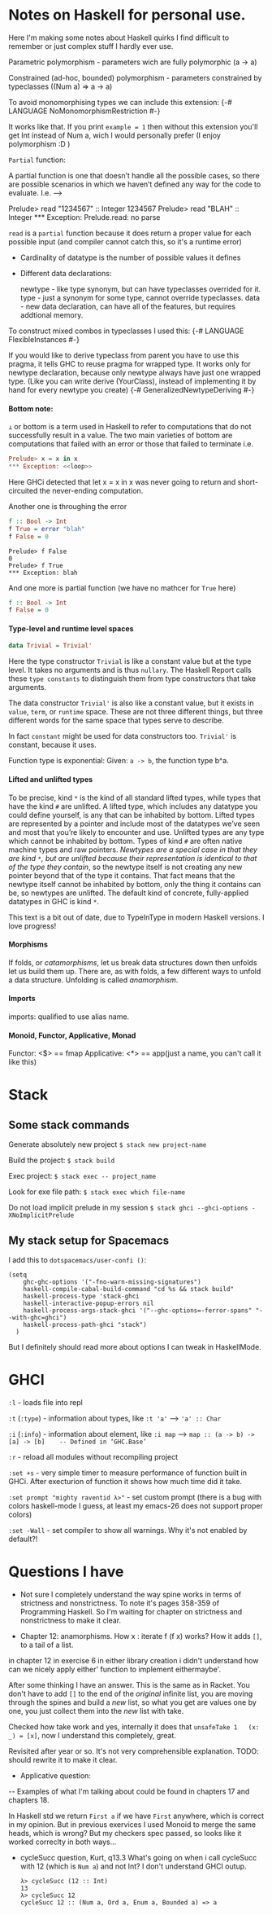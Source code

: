 # Notes on Haskell for personal use.


Here I'm making some notes about Haskell quirks I find difficult to remember or just complex stuff I hardly ever use.

Parametric polymorphism - parameters wich are fully polymorphic (a -> a)

Constrained (ad-hoc, bounded) polymorphism - parameters constrained by typeclasses ((Num a) => a -> a)

To avoid monomorphising types we can include this extension:
{-# LANGUAGE NoMonomorphismRestriction #-}

It works like that. If you print `example = 1` then without this extension you'll get
Int instead of Num a, wich I would personally prefer (I enjoy polymorphism :D )


`Partial` function: 

A partial function is one that doesn’t handle all the possible cases, so there are possible scenarios in which we haven’t defined any way for the code to evaluate. I.e. -->

Prelude> read "1234567" :: Integer
1234567
Prelude> read "BLAH" :: Integer
*** Exception: Prelude.read: no parse

`read` is a `partial` function because it does return a proper value for each possible input (and compiler cannot catch this, so it's a runtime error)

- Cardinality of datatype is the number of possible values it defines

- Different data declarations:

  newtype - like type synonym, but can have typeclasses overrided for it.
  type - just a synonym for some type, cannot override typeclasses.
  data - new data declaration, can have all of the features, but requires addtional memory.

To construct mixed combos in typeclasses I used this:
{-# LANGUAGE FlexibleInstances #-}

If you would like to derive typeclass from parent you have to use this pragma, it tells GHC to reuse pragma for wrapped type. It works only for newtype declaration, because only newtype always have just one wrapped type. (Like you can write derive (YourClass), instead of implementing it by hand for every newtype you create) 
{-# GeneralizedNewtypeDeriving #-} 

#### Bottom note:
`⊥` or bottom is a term used in Haskell to refer to computations that do not successfully result in a value. The two main varieties of bottom are computations that failed with an error or those that failed to terminate i.e.
```haskell
Prelude> x = x in x
*** Exception: <<loop>>
```
Here GHCi detected that let x = x in x was never going to return and short-circuited the never-ending computation.

Another one is throughing the error
```haskell
f :: Bool -> Int
f True = error "blah" 
f False = 0
```

```
Prelude> f False
0
Prelude> f True
*** Exception: blah
```

And one more is partial function (we have no mathcer for `True` here)
```haskell
f :: Bool -> Int 
f False = 0
```

#### Type-level and runtime level spaces
```haskell
data Trivial = Trivial'
```

Here the type constructor `Trivial` is like a constant value but at the type level. It takes no arguments and is thus `nullary`. The Haskell Report calls these `type constants` to distinguish them from type constructors that take arguments.

The data constructor `Trivial'` is also like a constant value, but it exists in `value`, `term`, or `runtime` space. These are not three different things, but three different words for the same space that types serve to describe.

In fact `constant` might be used for data constructors too. `Trivial'` is constant, because it uses.

Function type is exponential: Given: `a -> b`, the function type b^a.

#### Lifted and unlifted types
To be precise, kind `*` is the kind of all standard lifted types, while types that have the kind `#` are unlifted. A lifted type, which includes any datatype you could define yourself, is any that can be inhabited by bottom. Lifted types are represented by a pointer and include most of the datatypes we’ve seen and most that you’re likely to encounter and use. Unlifted types are any type which cannot be inhabited by bottom. Types of kind `#` are often native machine types and raw pointers. *Newtypes are a special case in that they are kind `*`, but are unlifted because their representation is identical to that of the type they contain*, so the newtype itself is not creating any new pointer beyond that of the type it contains. That fact means that the newtype itself cannot be inhabited by bottom, only the thing it contains can be, so newtypes are unlifted. The default kind of concrete, fully-applied datatypes in GHC is kind `*`.

This text is a bit out of date, due to TypeInType in modern Haskell versions. I love progress!

#### Morphisms
If folds, or *catamorphisms*, let us break data structures down then unfolds let us build them up. There are, as with folds, a few different ways to unfold a data structure. Unfolding is called *anamorphism*.

#### Imports
imports:
qualified to use alias name.


#### Monoid, Functor, Applicative, Monad
Functor: <$> == fmap
Applicative: <*> == app(just a name, you can't call it like this)

# Stack

## Some stack commands

Generate absolutely new project
`$ stack new project-name`

Build the project:
`$ stack build`

Exec project:
`$ stack exec -- project_name`

Look for exe file path:
`$ stack exec which file-name`

Do not load implicit prelude in my session
`$ stack ghci --ghci-options -XNoImplicitPrelude`

## My stack setup for Spacemacs
I add this to `dotspacemacs/user-confi ()`:

```
(setq
    ghc-ghc-options '("-fno-warn-missing-signatures")
    haskell-compile-cabal-build-command "cd %s && stack build"
    haskell-process-type 'stack-ghci
    haskell-interactive-popup-errors nil
    haskell-process-args-stack-ghci '("--ghc-options=-ferror-spans" "--with-ghc=ghci")
    haskell-process-path-ghci "stack")
  )
```

But I definitely should read more about options I can tweak in HaskellMode.


# GHCI
`:l` - loads file into repl

`:t` (`:type`) - information about types, like `:t 'a'` --> `'a' :: Char`

`:i` (`:info`) - information about element, like `:i map` --> `map :: (a -> b) -> [a] -> [b] 	-- Defined in ‘GHC.Base’
`

`:r` - reload all modules without recompiling project

`:set +s` - very simple timer to measure performance of function built in GHCi. After execturion of function it shows how much time did it take.

`:set prompt "mighty raventid λ>"` - set custom prompt (there is a bug with colors haskell-mode I guess, at least my emacs-26 does not support proper colors)

`:set -Wall` - set compiler to show all warnings. Why it's not enabled by default?!

# Questions I have
- Not sure I completely understand the way spine works in terms of strictness and nonstrictness. To note it's pages 358-359 of Programming Haskell. So I'm waiting for chapter on strictness and nonstrictness to make it clear.

- Chapter 12: anamorphisms. How x : iterate f (f x) works? How it adds `[]`, to a tail of a list. 

in chapter 12 in exercise 6 in either library creation i didn't understand how can we
nicely apply either' function to implement eithermaybe'.

After some thinking I have an answer. This is the same as in Racket. You don't have 
to add `[]` to the end of the *original* infinite list, you are moving 
through the spines and build a *new* list, so what you get are values one by one, 
you just collect them into the *new* list with take.

Checked how take work and yes, internally it does that `unsafeTake 1   (x: _) = [x]`, now I understand this completely, great.

Revisited after year or so. It's not very comprehensible explanation. TODO: should rewrite it to make it clear.

- Applicative question:

-- Examples of what I'm talking about could be found in chapters 17 and chapters 18.

In Haskell std we return `First a` if we have `First` anywhere, which is correct in
my opinion. But in previous exervices I used Monoid to merge the same heads, which is wrong?
But my checkers spec passed, so looks like it worked correclty in both ways...

- cycleSucc question, Kurt, q13.3
What's going on when i call cycleSucc with 12 (which is `Num a`) and not Int?
I don't understand GHCI outup.
  ```
  λ> cycleSucc (12 :: Int)
  13
  λ> cycleSucc 12
  cycleSucc 12 :: (Num a, Ord a, Enum a, Bounded a) => a
  ```
